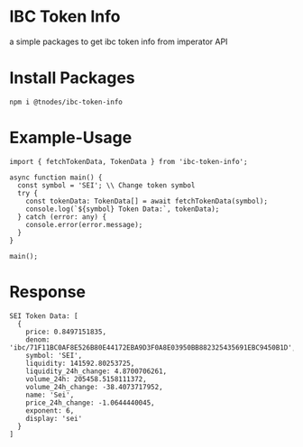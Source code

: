 # IBC Token Info
a simple packages to get ibc token info from imperator API

# Install Packages
```
npm i @tnodes/ibc-token-info
```

# Example-Usage
```
import { fetchTokenData, TokenData } from 'ibc-token-info';

async function main() {
  const symbol = 'SEI'; \\ Change token symbol
  try {
    const tokenData: TokenData[] = await fetchTokenData(symbol);
    console.log(`${symbol} Token Data:`, tokenData);
  } catch (error: any) {
    console.error(error.message);
  }
}

main();
```

# Response
```
SEI Token Data: [
  {
    price: 0.8497151835,
    denom: 'ibc/71F11BC0AF8E526B80E44172EBA9D3F0A8E03950BB882325435691EBC9450B1D',
    symbol: 'SEI',
    liquidity: 141592.80253725,
    liquidity_24h_change: 4.8700706261,
    volume_24h: 205458.5158111372,
    volume_24h_change: -38.4073717952,
    name: 'Sei',
    price_24h_change: -1.0644440045,
    exponent: 6,
    display: 'sei'
  }
]
```